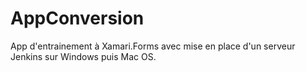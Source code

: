 # AppConversion
App d'entrainement à Xamari.Forms avec mise en place d'un serveur Jenkins sur Windows puis Mac OS.
